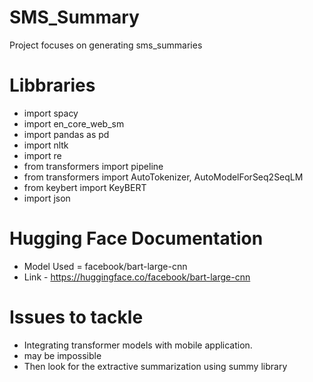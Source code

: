 # SMS_Summary
Project focuses on generating sms_summaries

# Libbraries
- import spacy
- import en_core_web_sm
- import pandas as pd
- import nltk
- import re
- from transformers import pipeline
- from transformers import AutoTokenizer, AutoModelForSeq2SeqLM
- from keybert import KeyBERT
- import json

# Hugging Face Documentation

- Model Used = facebook/bart-large-cnn
- Link - https://huggingface.co/facebook/bart-large-cnn

# Issues to tackle

- Integrating transformer models with mobile application.
- may be impossible
- Then look for the extractive summarization using summy library
